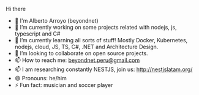 Hi there 

- 👋 I'm Alberto Arroyo (beyondnet) 
- 🔭 I’m currently working on some projects related with nodejs, js, typescript and C#
- 🌱 I’m currently learning all sorts of stuff! Mostly Docker, Kubernetes, nodejs, cloud, JS, TS, C#, .NET and Architecture Design.
- 👯 I’m looking to collaborate on open source projects.
- 📫 How to reach me: beyondnet.peru@gmail.com
- 📫 I am researching constantly NESTJS, join us: http://nestjslatam.org/  
- 😄 Pronouns: he/him
- ⚡ Fun fact: musician and soccer player

